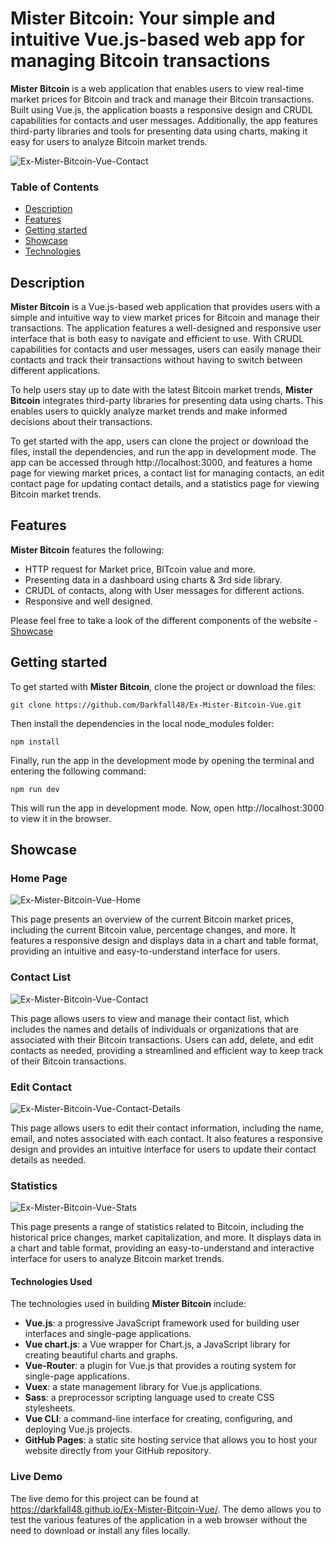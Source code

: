 # **Mister Bitcoin**: Your simple and intuitive Vue.js-based web app for managing Bitcoin transactions
**Mister Bitcoin** is a web application that enables users to view real-time market prices for Bitcoin and track and manage their Bitcoin transactions. Built using Vue.js, the application boasts a responsive design and CRUDL capabilities for contacts and user messages. Additionally, the app features third-party libraries and tools for presenting data using charts, making it easy for users to analyze Bitcoin market trends.

![Ex-Mister-Bitcoin-Vue-Contact](https://user-images.githubusercontent.com/35638060/220618641-80caebbf-c9bb-463a-bc23-1c000c2fa63f.png)

### Table of Contents
- [Description](#description)
- [Features](#features)
- [Getting started](#getting-started)
- [Showcase](#showcase)
- [Technologies](#technologies-used)

## Description
**Mister Bitcoin** is a Vue.js-based web application that provides users with a simple and intuitive way to view market prices for Bitcoin and manage their transactions. The application features a well-designed and responsive user interface that is both easy to navigate and efficient to use. With CRUDL capabilities for contacts and user messages, users can easily manage their contacts and track their transactions without having to switch between different applications.

To help users stay up to date with the latest Bitcoin market trends, **Mister Bitcoin** integrates third-party libraries for presenting data using charts. This enables users to quickly analyze market trends and make informed decisions about their transactions.

To get started with the app, users can clone the project or download the files, install the dependencies, and run the app in development mode. The app can be accessed through http://localhost:3000, and features a home page for viewing market prices, a contact list for managing contacts, an edit contact page for updating contact details, and a statistics page for viewing Bitcoin market trends.

## Features
**Mister Bitcoin** features the following:

<!-- - Simple authentication - store and session storage. -->
- HTTP request for Market price, BITcoin value and more.
- Presenting data in a dashboard using charts & 3rd side library.
- CRUDL of contacts, along with User messages for different actions.
- Responsive and well designed.

Please feel free to take a look of the different components of the website - [Showcase](#showcase)

## Getting started
To get started with **Mister Bitcoin**, clone the project or download the files:
```
git clone https://github.com/Darkfall48/Ex-Mister-Bitcoin-Vue.git
```
Then install the dependencies in the local node_modules folder:
```
npm install
```
Finally, run the app in the development mode by opening the terminal and entering the following command:
```
npm run dev
```
This will run the app in development mode. Now, open http://localhost:3000 to view it in the browser.

## Showcase
### Home Page
![Ex-Mister-Bitcoin-Vue-Home](https://user-images.githubusercontent.com/35638060/220624916-5efef8cd-19d5-43d3-abb0-5f0201bd166c.png)

This page presents an overview of the current Bitcoin market prices, including the current Bitcoin value, percentage changes, and more. It features a responsive design and displays data in a chart and table format, providing an intuitive and easy-to-understand interface for users.

### Contact List
![Ex-Mister-Bitcoin-Vue-Contact](https://user-images.githubusercontent.com/35638060/220625131-c987f145-6fb9-4fda-9a9f-d0d062a9c99f.png)

This page allows users to view and manage their contact list, which includes the names and details of individuals or organizations that are associated with their Bitcoin transactions. Users can add, delete, and edit contacts as needed, providing a streamlined and efficient way to keep track of their Bitcoin transactions.

### Edit Contact
![Ex-Mister-Bitcoin-Vue-Contact-Details](https://user-images.githubusercontent.com/35638060/220624996-d6767d56-7663-4670-8b1d-d847f2ac55bc.png)

This page allows users to edit their contact information, including the name, email, and notes associated with each contact. It also features a responsive design and provides an intuitive interface for users to update their contact details as needed.

### Statistics
![Ex-Mister-Bitcoin-Vue-Stats](https://user-images.githubusercontent.com/35638060/220625054-98d1bd79-ac04-48ca-b05a-21c119babcfe.png)

This page presents a range of statistics related to Bitcoin, including the historical price changes, market capitalization, and more. It displays data in a chart and table format, providing an easy-to-understand and interactive interface for users to analyze Bitcoin market trends.



#### Technologies Used
The technologies used in building **Mister Bitcoin** include:

+ **Vue.js**: a progressive JavaScript framework used for building user interfaces and single-page applications.
+ **Vue chart.js**: a Vue wrapper for Chart.js, a JavaScript library for creating beautiful charts and graphs.
+ **Vue-Router**: a plugin for Vue.js that provides a routing system for single-page applications.
+ **Vuex**: a state management library for Vue.js applications.
+ **Sass**: a preprocessor scripting language used to create CSS stylesheets.
+ **Vue CLI**: a command-line interface for creating, configuring, and deploying Vue.js projects.
+ **GitHub Pages**: a static site hosting service that allows you to host your website directly from your GitHub repository.

### Live Demo
The live demo for this project can be found at https://darkfall48.github.io/Ex-Mister-Bitcoin-Vue/. The demo allows you to test the various features of the application in a web browser without the need to download or install any files locally.
